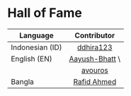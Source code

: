 # Hall of Fame

| Language           | Contributor                               |
| ------------------ |:-----------------------------------------:|
| Indonesian (ID)    | [ddhira123](https://github.com/ddhira123) |
| English (EN)       | [Aayush-Bhatt](https://github.com/Aayush-Bhatt) \
|                    | [avouros](https://github.com/avouros) |
| Bangla             | [Rafid Ahmed](https://github.com/Rafid-009) |
